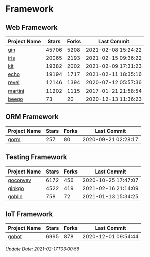 # Framework

## Web Framework
| Project Name | Stars | Forks | Last Commit |
| ------------ | ----- | ----- | ----------- |
| [gin](https://github.com/gin-gonic/gin) | 45706 | 5208 | 2021-02-08 15:24:22 |
| [iris](https://github.com/kataras/iris) | 20065 | 2193 | 2021-02-15 09:36:22 |
| [kit](https://github.com/go-kit/kit) | 19382 | 2002 | 2021-02-09 17:31:23 |
| [echo](https://github.com/labstack/echo) | 19194 | 1717 | 2021-02-11 18:35:16 |
| [revel](https://github.com/revel/revel) | 12146 | 1394 | 2020-07-12 05:57:36 |
| [martini](https://github.com/go-martini/martini) | 11202 | 1115 | 2017-01-21 21:58:54 |
| [beego](https://github.com/astaxie/beego) | 73 | 20 | 2020-12-13 11:36:23 |

## ORM Framework
| Project Name | Stars | Forks | Last Commit |
| ------------ | ----- | ----- | ----------- |
| [gorm](https://github.com/jinzhu/gorm) | 257 | 80 | 2020-09-21 02:28:17 |

## Testing Framework
| Project Name | Stars | Forks | Last Commit |
| ------------ | ----- | ----- | ----------- |
| [goconvey](https://github.com/smartystreets/goconvey) | 6172 | 456 | 2020-10-25 17:47:07 |
| [ginkgo](https://github.com/onsi/ginkgo) | 4522 | 419 | 2021-02-16 21:14:09 |
| [goblin](https://github.com/franela/goblin) | 758 | 72 | 2021-01-13 15:34:25 |

## IoT Framework
| Project Name | Stars | Forks | Last Commit |
| ------------ | ----- | ----- | ----------- |
| [gobot](https://github.com/hybridgroup/gobot) | 6995 | 878 | 2020-12-01 09:54:44 |

*Update Date: 2021-02-17T03:00:56*